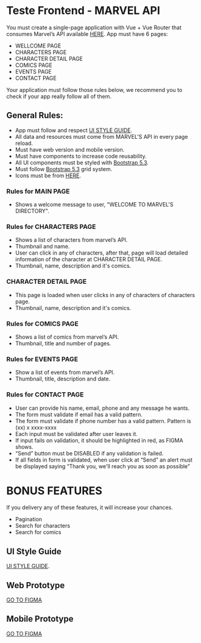 # Teste Frontend - MARVEL API

You must create a single-page application with Vue + Vue Router that consumes Marvel’s API available [HERE](https://developer.marvel.com/docs).
App must have 6 pages:
- WELLCOME PAGE
- CHARACTERS PAGE
- CHARACTER DETAIL PAGE
- COMICS PAGE
- EVENTS PAGE
- CONTACT PAGE

Your application must follow those rules below, we recommend you to check if your app really follow all of them.

## General Rules:
- App must follow and respect [UI STYLE GUIDE](https://www.figma.com/file/b21cB6Ph702fL11DqwoyWP/Teste-Frontend---Bee-Delivery?type=design&node-id=2-2&mode=design&t=3U9mo2tpqc08ckd9-0).
- All data and resources must come from MARVEL'S API in every page reload.
- Must have web version and mobile version.
- Must have components to increase code reusability.
- All UI components must be styled with [Bootstrap 5.3](https://getbootstrap.com).
- Must follow [Bootstrap 5.3](https://getbootstrap.com) grid system.
- Icons must be from [HERE](https://ionic.io/ionicons).

### Rules for MAIN PAGE
- Shows a welcome message to user, "WELCOME TO MARVEL'S DIRECTORY".

### Rules for CHARACTERS PAGE
- Shows a list of characters from marvel’s API.
- Thumbnail and name.
- User can click in any of characters, after that, page will load detailed information of the character at CHARACTER DETAIL PAGE.
- Thumbnail, name, description and it's comics.

###  CHARACTER DETAIL PAGE
- This page is loaded when user clicks in any of characters of characters page.
- Thumbnail, name, description and it's comics.

### Rules for COMICS PAGE
- Shows a list of comics from marvel’s API.
- Thumbnail, title and number of pages.

### Rules for EVENTS PAGE
- Show a list of events from marvel’s API.
- Thumbnail, title, description and date.

### Rules for CONTACT PAGE
- User can provide his name, email, phone and any message he wants.
- The form must validate if email has a valid pattern.
- The form must validate if phone number has a valid pattern. Pattern is (xx) x xxxx-xxxx
- Each input must be validated after user leaves it.
- If input fails on validation, it should be highlighted in red, as FIGMA shows.
- “Send” button must be DISABLED if any validation is failed.
- If all fields in form is validated, when user click at “Send” an alert must be displayed saying “Thank you, we'll reach you as soon as possible”

# BONUS FEATURES
If you delivery any of these features, it will increase your chances.
- Pagination
- Search for characters
- Search for comics

## UI Style Guide
[UI STYLE GUIDE](https://www.figma.com/file/b21cB6Ph702fL11DqwoyWP/Teste-Frontend---Bee-Delivery?type=design&node-id=2-2&mode=design&t=3U9mo2tpqc08ckd9-0).

## Web Prototype
[GO TO FIGMA](https://www.figma.com/proto/IivV2Vq6MJ6a24usioCuUk/Teste-t%C3%A9cnico-Mobile-Bee-Delivery?type=design&node-id=203-2&viewport=1176%2C813%2C0.33&t=qEb3f4U1t5a4suOv-0&scaling=scale-down&starting-point-node-id=212%3A45)

## Mobile Prototype
[GO TO FIGMA](https://www.figma.com/proto/IivV2Vq6MJ6a24usioCuUk/Teste-técnico-Mobile---Bee-Delivery?type=design&node-id=212-45&viewport=1176%2C813%2C0.33&t=qEb3f4U1t5a4suOv-0&scaling=scale-down&starting-point-node-id=212%3A45)